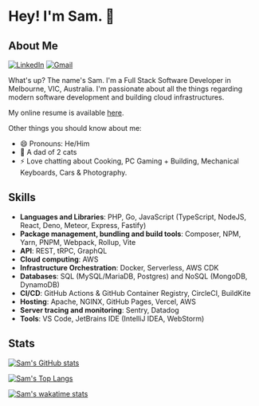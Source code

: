 # Hey! I'm Sam. 👋

<!--
**samhwang/samhwang** is a ✨ _special_ ✨ repository because its `README.md` (this file) appears on your GitHub profile.

Here are some ideas to get you started:

- 🔭 I’m currently working on ...
- 🌱 I’m currently learning ...
- 👯 I’m looking to collaborate on ...
- 🤔 I’m looking for help with ...
- 💬 Ask me about ...
- 📫 How to reach me: ...
- 😄 Pronouns: ...
- ⚡ Fun fact: ...
-->

## About Me

[![LinkedIn](https://img.shields.io/badge/linkedin-%230077B5.svg?style=for-the-badge&logo=linkedin&logoColor=white)](https://linkedin.com/samhwang2112 "LinkedIn URL")
[![Gmail](https://img.shields.io/badge/Gmail-D14836?style=for-the-badge&logo=gmail&logoColor=white)](mailto:samhwang2112.dev@gmail.com "Email URL")

What's up? The name's Sam. I'm a Full Stack Software Developer in Melbourne,
VIC, Australia. I'm passionate about all the things regarding modern software development
and building cloud infrastructures.

My online resume is available [here](https://samhwang.github.io).

Other things you should know about me:

- 😄 Pronouns: He/Him
- 🌱 A dad of 2 cats
- ⚡ Love chatting about Cooking, PC Gaming + Building, Mechanical Keyboards, Cars & Photography.

## Skills

- **Languages and Libraries**: PHP, Go, JavaScript (TypeScript, NodeJS, React, Deno, Meteor, Express, Fastify)
- **Package management, bundling and build tools**: Composer, NPM, Yarn, PNPM, Webpack, Rollup, Vite
- **API**: REST, tRPC, GraphQL
- **Cloud computing**: AWS
- **Infrastructure Orchestration**: Docker, Serverless, AWS CDK
- **Databases**: SQL (MySQL/MariaDB, Postgres) and NoSQL (MongoDB, DynamoDB)
- **CI/CD**: GitHub Actions & GitHub Container Registry, CircleCI, BuildKite
- **Hosting**: Apache, NGINX, GitHub Pages, Vercel, AWS
- **Server tracing and monitoring**: Sentry, Datadog
- **Tools**: VS Code, JetBrains IDE (IntelliJ IDEA, WebStorm)

## Stats

[![Sam's GitHub stats](https://github-readme-stats.vercel.app/api?username=samhwang&theme=nord&count_private=true&show_icons=true)](https://github-readme-stats.vercel.app)

[![Sam's Top Langs](https://github-readme-stats.vercel.app/api/top-langs/?username=samhwang&theme=nord&layout=compact&count_private=true&langs_count=10&hide=html,shell,asl,java,css,vim)](https://github-readme-stats.vercel.app)

[![Sam's wakatime stats](https://github-readme-stats.vercel.app/api/wakatime?username=samhwang&theme=nord&layout=compact)](https://github-readme-stats.vercel.app)
